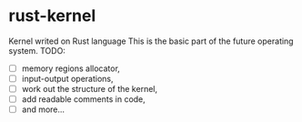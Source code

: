 # rust-kernel #
Kernel writed on Rust language
This is the basic part of the future operating system.
TODO:
- [ ] memory regions allocator,
- [ ] input-output operations,
- [ ] work out the structure of the kernel,
- [ ] add readable comments in code,
- [ ] and more...
